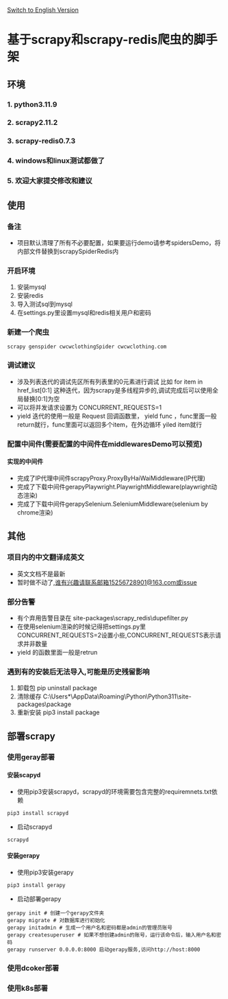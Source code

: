 [Switch to English Version](readmeEnglish.md)
# 基于scrapy和scrapy-redis爬虫的脚手架
## 环境
### 1. python3.11.9
### 2. scrapy2.11.2
### 3. scrapy-redis0.7.3 
### 4. windows和linux测试都做了
### 5. 欢迎大家提交修改和建议
## 使用
### 备注
* 项目默认清理了所有不必要配置，如果要运行demo请参考spidersDemo，将内部文件替换到scrapySpiderRedis内
### 开启环境
1. 安装mysql
2. 安装redis
3. 导入测试sql到mysql
4. 在settings.py里设置mysql和redis相关用户和密码
### 新建一个爬虫
```
scrapy genspider cwcwclothingSpider cwcwclothing.com
```
### 调试建议
* 涉及列表迭代的调试先区所有列表里的0元素进行调试 比如 for item in href_list[0:1] 这种迭代，因为scrapy是多线程异步的,调试完成后可以使用全局替换[0:1]为空
* 可以将并发请求设置为 CONCURRENT_REQUESTS=1
* yield 迭代的使用一般是 Request 回调函数里，
yield func ，func里面一般return就行，func里面可以返回多个item，在外边循环 yiled item就行

### 配置中间件(需要配置的中间件在middlewaresDemo可以预览)
#### 实现的中间件
* 完成了IP代理中间件scrapyProxy.ProxyByHaiWaiMiddleware(IP代理)
* 完成了下载中间件gerapyPlaywright.PlaywrightMiddleware(playwright动态渲染)
* 完成了下载中间件gerapySelenium.SeleniumMiddleware(selenium by chrome渲染)
## 其他
### 项目内的中文翻译成英文
* 英文文档不是最新
* 暂时做不动了,谁有兴趣请联系邮箱15256728901@163.com或issue
### 部分告警
* 有个弃用告警目录在 site-packages\scrapy_redis\dupefilter.py
* 在使用selenium渲染的时候记得把settings.py里CONCURRENT_REQUESTS=2设置小些,CONCURRENT_REQUESTS表示请求并非数量
* yield 的函数里面一般是retrun
### 遇到有的安装后无法导入,可能是历史残留影响
1. 卸载包
pip uninstall package
2. 清除缓存
C:\Users\*\AppData\Roaming\Python\Python311\site-packages\package
3. 重新安装
pip3 install package
## 部署scrapy
### 使用geray部署
#### 安装scapyd
* 使用pip3安装scrapyd，scrapyd的环境需要包含完整的requiremnets.txt依赖
```
pip3 install scrapyd
```
* 启动scrapyd
```
scrapyd
```
#### 安装gerapy
* 使用pip3安装gerapy
```
pip3 install gerapy
```
* 启动部署gerapy
```
gerapy init # 创建一个gerapy文件夹
gerapy migrate # 对数据库进行初始化
gerapy initadmin # 生成一个用户名和密码都是admin的管理员账号
gerapy createsuperuser # 如果不想创建admin的账号，运行该命令后，输入用户名和密码
gerapy runserver 0.0.0.0:8000 启动gerapy服务,访问http://host:8000
```

### 使用dcoker部署
### 使用k8s部署




